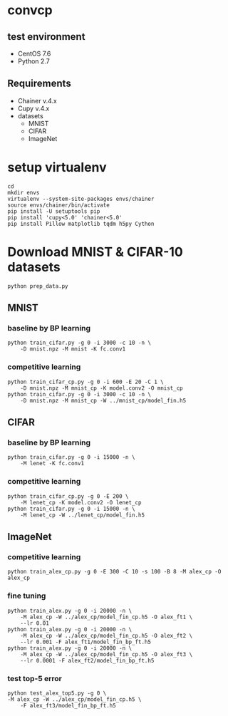 # convcp

## test environment
- CentOS 7.6
- Python 2.7


## Requirements
- Chainer v.4.x
- Cupy v.4.x
- datasets
  - MNIST
  - CIFAR
  - ImageNet


# setup virtualenv
    cd
    mkdir envs
    virtualenv --system-site-packages envs/chainer
    source envs/chainer/bin/activate
    pip install -U setuptools pip
    pip install 'cupy<5.0' 'chainer<5.0' 
    pip install Pillow matplotlib tqdm h5py Cython


# Download MNIST & CIFAR-10 datasets
    python prep_data.py


## MNIST
### baseline by BP learning
    python train_cifar.py -g 0 -i 3000 -c 10 -n \
        -D mnist.npz -M mnist -K fc.conv1

### competitive learning
    python train_cifar_cp.py -g 0 -i 600 -E 20 -C 1 \
        -D mnist.npz -M mnist_cp -K model.conv2 -O mnist_cp
    python train_cifar.py -g 0 -i 3000 -c 10 -n \
        -D mnist.npz -M mnist_cp -W ../mnist_cp/model_fin.h5


## CIFAR
### baseline by BP learning
    python train_cifar.py -g 0 -i 15000 -n \
        -M lenet -K fc.conv1

### competitive learning
    python train_cifar_cp.py -g 0 -E 200 \
        -M lenet_cp -K model.conv2 -O lenet_cp
    python train_cifar.py -g 0 -i 15000 -n \
        -M lenet_cp -W ../lenet_cp/model_fin.h5


## ImageNet
### competitive learning
    python train_alex_cp.py -g 0 -E 300 -C 10 -s 100 -B 8 -M alex_cp -O alex_cp
	
### fine tuning
    python train_alex.py -g 0 -i 20000 -n \
        -M alex_cp -W ../alex_cp/model_fin_cp.h5 -O alex_ft1 \
        --lr 0.01 
    python train_alex.py -g 0 -i 20000 -n \
        -M alex_cp -W ../alex_cp/model_fin_cp.h5 -O alex_ft2 \
        --lr 0.001 -F alex_ft1/model_fin_bp_ft.h5 
    python train_alex.py -g 0 -i 20000 -n \
        -M alex_cp -W ../alex_cp/model_fin_cp.h5 -O alex_ft3 \
        --lr 0.0001 -F alex_ft2/model_fin_bp_ft.h5 

### test top-5 error
    python test_alex_top5.py -g 0 \
	-M alex_cp -W ../alex_cp/model_fin_cp.h5 \
        -F alex_ft3/model_fin_bp_ft.h5
        
